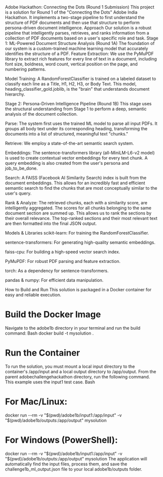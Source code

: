 Adobe Hackathon: Connecting the Dots (Round 1 Submission)
This project is a solution for Round 1 of the "Connecting the Dots" Adobe India Hackathon. It implements a two-stage pipeline to first understand the structure of PDF documents and then use that structure to perform persona-driven document intelligence.
Approach
Our solution is a robust pipeline that intelligently parses, retrieves, and ranks information from a collection of PDF documents based on a user's specific role and task.
Stage 1: ML-Powered Document Structure Analysis (Round 1A)
The foundation of our system is a custom-trained machine learning model that accurately identifies the structure of a PDF.
Feature Extraction: We use the PyMuPDF library to extract rich features for every line of text in a document, including font size, boldness, word count, vertical position on the page, and numbering patterns.

Model Training: A RandomForestClassifier is trained on a labeled dataset to classify each line as a Title, H1, H2, H3, or Body Text. This model, heading_classifier_gold.joblib, is the "brain" that understands document hierarchy.

Stage 2: Persona-Driven Intelligence Pipeline (Round 1B)
This stage uses the structural understanding from Stage 1 to perform a deep, semantic analysis of the document collection.

Parse: The system first uses the trained ML model to parse all input PDFs. It groups all body text under its corresponding heading, transforming the documents into a list of structured, meaningful text "chunks."

Retrieve: We employ a state-of-the-art semantic search system.

Embeddings: The sentence-transformers library (all-MiniLM-L6-v2 model) is used to create contextual vector embeddings for every text chunk. A query embedding is also created from the user's persona and job_to_be_done.

Search: A FAISS (Facebook AI Similarity Search) index is built from the document embeddings. This allows for an incredibly fast and efficient semantic search to find the chunks that are most conceptually similar to the user's query.

Rank & Analyze: The retrieved chunks, each with a similarity score, are intelligently aggregated. The scores for all chunks belonging to the same document section are summed up. This allows us to rank the sections by their overall relevance. The top-ranked sections and their most relevant text are then formatted into the final JSON output.

Models & Libraries
scikit-learn: For training the RandomForestClassifier.

sentence-transformers: For generating high-quality semantic embeddings.

faiss-cpu: For building a high-speed vector search index.

PyMuPDF: For robust PDF parsing and feature extraction.

torch: As a dependency for sentence-transformers.

pandas & numpy: For efficient data manipulation.

How to Build and Run
This solution is packaged in a Docker container for easy and reliable execution.
#  Build the Docker Image
Navigate to the adobe1b directory in your terminal and run the build command:
Bash
docker build -t mysolution .
# Run the Container
To run the solution, you must mount a local input directory to the container's /app/input and a local output directory to /app/output.
From the parent adobechallengehackathon directory, run the following command. This example uses the input1 test case.
Bash
# For Mac/Linux:
docker run --rm -v "$(pwd)/adobe1b/input1:/app/input" -v "$(pwd)/adobe1b/outputs:/app/output" mysolution

# For Windows (PowerShell):
docker run --rm -v "${pwd}/adobe1b/input1:/app/input" -v "${pwd}/adobe1b/outputs:/app/output" mysolution
The application will automatically find the input files, process them, and save the challenge1b_ml_output.json file to your local adobe1b/outputs folder.